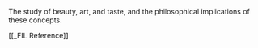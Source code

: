 The study of beauty, art, and taste, and the philosophical implications of these concepts.

[[_FIL Reference]]